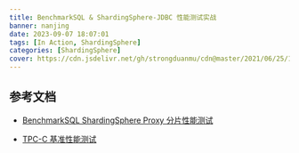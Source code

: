 ```yaml
---
title: BenchmarkSQL & ShardingSphere-JDBC 性能测试实战
banner: nanjing
date: 2023-09-07 18:07:01
tags: [In Action, ShardingSphere]
categories: [ShardingSphere]
cover: https://cdn.jsdelivr.net/gh/strongduanmu/cdn@master/2021/06/25/1624608310.png
---
```




## 参考文档

* [BenchmarkSQL ShardingSphere Proxy 分片性能测试](https://shardingsphere.apache.org/document/current/cn/test-manual/performance-test/benchmarksql-proxy-sharding-test/)

* [TPC-C 基准性能测试](https://book.tidb.io/session4/chapter3/tpc-c.html)
